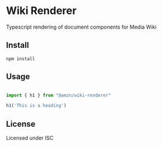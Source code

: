 # Wiki Renderer

Typescript rendering of document components for Media Wiki
## Install

```
npm install
```

## Usage

```typescript

import { h1 } from "@amzn/wiki-renderer"

h1('This is a heading')

```

## License

Licensed under ISC
